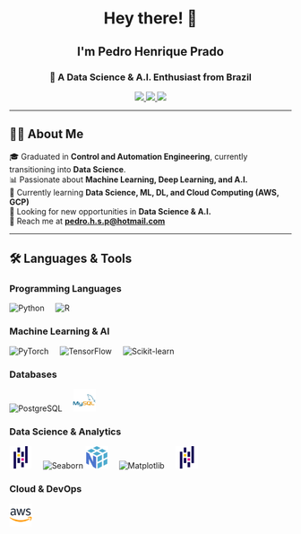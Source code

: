 <h1 align="center">Hey there! 👋</h1>
<h2 align="center">I'm Pedro Henrique Prado</h2>
<h3 align="center">🚀 A Data Science & A.I. Enthusiast from Brazil</h3>

<p align="center">
  <a href="https://www.linkedin.com/in/pedro-prado-34369a1b5" target="_blank">
    <img src="https://img.shields.io/badge/LinkedIn-0077B5?style=for-the-badge&logo=linkedin&logoColor=white"/>
  </a>
  <a href="https://github.com/Dev-PPrado/Dev-PPrado" target="_blank">
    <img src="https://img.shields.io/badge/GitHub-181717?style=for-the-badge&logo=github&logoColor=white"/>
  </a>
  <a href="https://www.instagram.com/pedrohs.prado" target="_blank">
    <img src="https://img.shields.io/badge/Instagram-E4405F?style=for-the-badge&logo=instagram&logoColor=white"/>
  </a>
</p>

---

## 🧑‍💻 **About Me**
🎓 Graduated in **Control and Automation Engineering**, currently transitioning into **Data Science**.  
📊 Passionate about **Machine Learning, Deep Learning, and A.I.**  
🌱 Currently learning **Data Science, ML, DL, and Cloud Computing (AWS, GCP)**  
🚀 Looking for new opportunities in **Data Science & A.I.**  
📩 Reach me at **pedro.h.s.p@hotmail.com**  

---

## 🛠 **Languages & Tools**
###  **Programming Languages**
<div align="left">
  <img src="https://cdn.jsdelivr.net/gh/devicons/devicon/icons/python/python-original.svg" height="40" alt="Python"/>
  <img width="12"/>
  <img src="https://cdn.jsdelivr.net/gh/devicons/devicon/icons/r/r-original.svg" height="40" alt="R"/>
</div>

###  **Machine Learning & AI**
<div align="left">
  <img src="https://www.vectorlogo.zone/logos/pytorch/pytorch-icon.svg" height="40" alt="PyTorch"/>
  <img width="12"/>
  <img src="https://www.vectorlogo.zone/logos/tensorflow/tensorflow-icon.svg" height="40" alt="TensorFlow"/>
  <img width="12"/>
  <img src="https://upload.wikimedia.org/wikipedia/commons/0/05/Scikit_learn_logo_small.svg" height="40" alt="Scikit-learn"/>
</div>

###  **Databases**
<div align="left">
  <img src="https://cdn.jsdelivr.net/gh/devicons/devicon/icons/postgresql/postgresql-original.svg" height="40" alt="PostgreSQL"/>
  <img width="12"/>
  <img src="https://raw.githubusercontent.com/devicons/devicon/master/icons/mysql/mysql-original-wordmark.svg" height="40" alt="MySQL"/>
</div>

###  **Data Science & Analytics**
<div align="left">
  <img src="https://raw.githubusercontent.com/devicons/devicon/2ae2a900d2f041da66e950e4d48052658d850630/icons/pandas/pandas-original.svg" height="40" alt="Pandas"/>
  <img width="12"/>
  <img src="https://seaborn.pydata.org/_images/logo-mark-lightbg.svg" height="40" alt="Seaborn"/>
  <img src="https://raw.githubusercontent.com/devicons/devicon/master/icons/numpy/numpy-original.svg" height="40" alt="NumPy"/>
  <img width="12"/>
  <img src="https://upload.wikimedia.org/wikipedia/commons/8/84/Matplotlib_icon.svg" height="40" alt="Matplotlib"/>
  <img width="12"/>
  <img src="https://raw.githubusercontent.com/devicons/devicon/master/icons/pandas/pandas-original.svg" height="40" alt="Pandas"/>
  <img width="12"/>
</div>

###  **Cloud & DevOps**
<div align="left">
  <img src="https://raw.githubusercontent.com/devicons/devicon/master/icons/amazonwebservices/amazonwebservices-original-wordmark.svg" height="40" alt="AWS"/>
</div>



